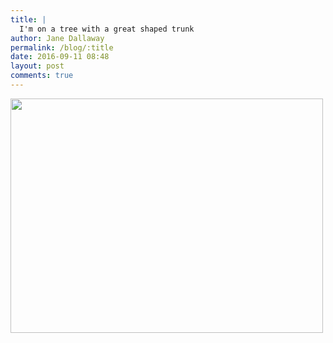 ```yaml
---
title: |
  I'm on a tree with a great shaped trunk
author: Jane Dallaway
permalink: /blog/:title
date: 2016-09-11 08:48
layout: post
comments: true
---
```


<div><a href="//static.skitters.dallaway.com/tp_IMG_2325.JPG"><img src="//static.skitters.dallaway.com/tp_thumb_IMG_2325.JPG" width="500" height="375"/></a></div>



  

      
